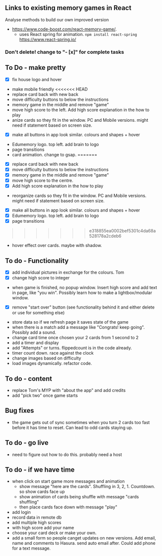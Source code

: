 ## Links to existing memory games in React

Analyse methods to build our own improved version

- https://www.code-boost.com/react-memory-game/.
  - uses React spring for animation. `npm install react-spring` https://www.react-spring.io/

### Don't delete! change to "- [x]" for complete tasks

## To Do - make pretty

- [x] fix house logo and hover
- make mobile friendly
<<<<<<< HEAD
- replace card back with new back
- move difficulty buttons to below the instructions
- memory game in the middle and remove "game"
- move high score to the left. Add high score explanation in the how to play
- anize cards so they fit in the window. PC and Mobile versions. might need if statement based on screen size.
- [x] make all buttons in app look similar. colours and shapes + hover
- Edumemory logo. top left. add brain to logo
- page transitions
- card animation. change to gsap.
=======
- [x] replace card back with new back
- [x] move difficulty buttons to below the instructions
- [x] memory game in the middle and remove "game"
- [x] move high score to the centre.
- [x] Add high score explanation in the how to play
- reorganize cards so they fit in the window. PC and Mobile versions. might need if statement based on screen size.
- [x] make all buttons in app look similar. colours and shapes + hover
- [x] Edumemory logo. top left. add brain to logo
- [x] page transitions
>>>>>>> e318855ea0002bef5301c4da68a528178a2cdeb6
- hover effect over cards. maybe with shadow.

## To do - Functionality

- [x] add individual pictures in exchange for the colours. Tom
- [x] change high score to integer
- when game is finished, no popup window. Insert high score and add text in page, like "you win". Possibly learn how to make a lightbox/modular window.
- [x] remove "start over" button (see functionality behind it and either delete or use for something else)
- store data so if we refresh page it saves state of the game
- when there is a match add a message like "Congrats! keep going". Possibly add a sound.
- change card time once chosen your 2 cards from 1 second to 2
- add a timer and display
- add "Attempts" or turns. flippedcount is in the code already.
- timer count down. race against the clock
- change images based on difficulty
- load images dynamically. refactor code.

## To do - content

- replace Tom's MYP with "about the app" and add credits
- add "pick two" once game starts

## Bug fixes

- the game gets out of sync sometimes when you turn 2 cards too fast before it has time to reset. Can lead to odd cards staying up.

## To do - go live

- need to figure out how to do this. probably need a host

## To do - if we have time

- when click on start game more messages and animation
  - show message "here are the cards". Shuffling in 3, 2, 1. Countdown. so show cards face up
  - show animation of cards being shuffle with message "cards shuffling"
  - then place cards face down with message "play"
- add login
- record data in remote db
- add multiple high scores
- with high score add your name
- choose your card deck or make your own.
- add a small form so people canget updates on new versions. Add email, name and comments to Hasura. send auto email after. Could add phone for a text message.
